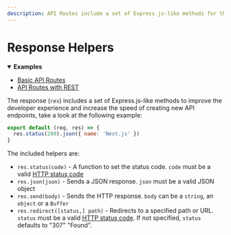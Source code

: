 ```yaml
---
description: API Routes include a set of Express.js-like methods for the response to help you creating new API endpoints. Learn how it works here.
---
```


# Response Helpers

<details open>
  <summary><b>Examples</b></summary>
  <ul>
    <li><a href="https://github.com/vercel/next.js/tree/canary/examples/api-routes">Basic API Routes</a></li>
    <li><a href="https://github.com/vercel/next.js/tree/canary/examples/api-routes-rest">API Routes with REST</a></li>
  </ul>
</details>

The response (`res`) includes a set of Express.js-like methods to improve the developer experience and increase the speed of creating new API endpoints, take a look at the following example:

```js
export default (req, res) => {
  res.status(200).json({ name: 'Next.js' })
}
```

The included helpers are:

- `res.status(code)` - A function to set the status code. `code` must be a valid [HTTP status code](https://en.wikipedia.org/wiki/List_of_HTTP_status_codes)
- `res.json(json)` - Sends a JSON response. `json` must be a valid JSON object
- `res.send(body)` - Sends the HTTP response. `body` can be a `string`, an `object` or a `Buffer`
- `res.redirect([status,] path)` - Redirects to a specified path or URL. `status` must be a valid [HTTP status code](https://en.wikipedia.org/wiki/List_of_HTTP_status_codes). If not specified, `status` defaults to "307" "Found".
